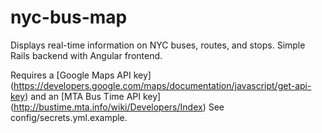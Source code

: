 # nyc-bus-map 

Displays real-time information on NYC buses, routes, and stops. Simple Rails backend with Angular frontend.

Requires a [Google Maps API key] (https://developers.google.com/maps/documentation/javascript/get-api-key) and an [MTA Bus Time API key] (http://bustime.mta.info/wiki/Developers/Index) See config/secrets.yml.example.
